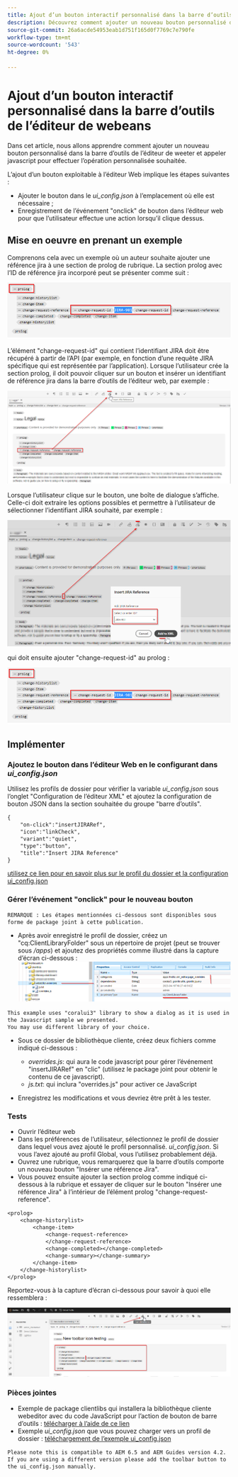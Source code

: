 ```yaml
---
title: Ajout d’un bouton interactif personnalisé dans la barre d’outils de l’éditeur de webeans
description: Découvrez comment ajouter un nouveau bouton personnalisé dans la barre d’outils de l’éditeur de weets et appeler javascript pour l’utiliser de manière personnalisée.
source-git-commit: 26a6acde54953eab1d751f165d0f7769c7e790fe
workflow-type: tm+mt
source-wordcount: '543'
ht-degree: 0%

---
```


# Ajout d’un bouton interactif personnalisé dans la barre d’outils de l’éditeur de webeans

Dans cet article, nous allons apprendre comment ajouter un nouveau bouton personnalisé dans la barre d’outils de l’éditeur de weeter et appeler javascript pour effectuer l’opération personnalisée souhaitée.

L’ajout d’un bouton exploitable à l’éditeur Web implique les étapes suivantes :
- Ajouter le bouton dans le *ui_config.json* à l’emplacement où elle est nécessaire ;
- Enregistrement de l’événement &quot;onclick&quot; de bouton dans l’éditeur web pour que l’utilisateur effectue une action lorsqu’il clique dessus.


## Mise en oeuvre en prenant un exemple

Comprenons cela avec un exemple où un auteur souhaite ajouter une référence jira à une section de prolog de rubrique. La section prolog avec l’ID de référence jira incorporé peut se présenter comme suit :

![Section de recherche avec référence d’ID JIRA](../../../assets/authoring/webeditor-add-customtoolbarbutton-prolog-sample.png)

L’élément &quot;change-request-id&quot; qui contient l’identifiant JIRA doit être récupéré à partir de l’API (par exemple, en fonction d’une requête JIRA spécifique qui est représentée par l’application). Lorsque l’utilisateur crée la section prolog, il doit pouvoir cliquer sur un bouton et insérer un identifiant de référence jira dans la barre d’outils de l’éditeur web, par exemple :

![Section Prolog - Ajout d’une référence JIRA](../../../assets/authoring/webeditor-add-customtoolbarbutton-prolog-insertjirareference.png)

Lorsque l’utilisateur clique sur le bouton, une boîte de dialogue s’affiche. Celle-ci doit extraire les options possibles et permettre à l’utilisateur de sélectionner l’identifiant JIRA souhaité, par exemple :

![Section de recherche Ajout de la boîte de dialogue JIRA ID](../../../assets/authoring/webeditor-add-customtoolbarbutton-prolog-insertjirareference-dialog.png)

qui doit ensuite ajouter &quot;change-request-id&quot; au prolog :

![Section de recherche avec référence d’ID JIRA](../../../assets/authoring/webeditor-add-customtoolbarbutton-prolog-sample.png)



## Implémenter


### Ajoutez le bouton dans l’éditeur Web en le configurant dans *ui_config.json*

Utilisez les profils de dossier pour vérifier la variable *ui_config.json* sous l’onglet &quot;Configuration de l’éditeur XML&quot; et ajoutez la configuration de bouton JSON dans la section souhaitée du groupe &quot;barre d’outils&quot;.

```
{
    "on-click":"insertJIRARef",
    "icon":"linkCheck",
    "variant":"quiet",
    "type":"button",
    "title":"Insert JIRA Reference"
}
```

[utilisez ce lien pour en savoir plus sur le profil du dossier et la configuration ui_config.json](https://experienceleague.adobe.com/docs/experience-manager-guides-learn/videos/advanced-user-guide/editor-configuration.html?lang=en)


### Gérer l’événement &quot;onclick&quot; pour le nouveau bouton

    REMARQUE : Les étapes mentionnées ci-dessous sont disponibles sous forme de package joint à cette publication.


- Après avoir enregistré le profil de dossier, créez un &quot;cq:ClientLibraryFolder&quot; sous un répertoire de projet (peut se trouver sous */apps*) et ajoutez des propriétés comme illustré dans la capture d’écran ci-dessous :
   ![Paramètres de bibliothèque cliente pour webeditor](../../../assets/authoring/webeditor-add-customtoolbarbutton-clientlibrarysettings.png)

```
This example uses "coralui3" library to show a dialog as it is used in the Javascript sample we presented.
You may use different library of your choice.
```

- Sous ce dossier de bibliothèque cliente, créez deux fichiers comme indiqué ci-dessous :
   - *overrides.js*: qui aura le code javascript pour gérer l’événement &quot;insertJIRARef&quot; en &quot;clic&quot; (utilisez le package joint pour obtenir le contenu de ce javascript).
   - *js.txt*: qui inclura &quot;overrides.js&quot; pour activer ce JavaScript

- Enregistrez les modifications et vous devriez être prêt à les tester.


### Tests

- Ouvrir l’éditeur web
- Dans les préférences de l’utilisateur, sélectionnez le profil de dossier dans lequel vous avez ajouté le profil personnalisé. *ui_config.json*. Si vous l’avez ajouté au profil Global, vous l’utilisez probablement déjà.
- Ouvrez une rubrique, vous remarquerez que la barre d’outils comporte un nouveau bouton &quot;Insérer une référence Jira&quot;.
- Vous pouvez ensuite ajouter la section prolog comme indiqué ci-dessous à la rubrique et essayer de cliquer sur le bouton &quot;Insérer une référence Jira&quot; à l’intérieur de l’élément prolog &quot;change-request-reference&quot;.

```
<prolog>
    <change-historylist>
        <change-item>
            <change-request-reference>
            </change-request-reference>
            <change-completed></change-completed>
            <change-summary></change-summary>
        </change-item>
    </change-historylist>
</prolog>
```

Reportez-vous à la capture d’écran ci-dessous pour savoir à quoi elle ressemblera :

![Bouton Tester le nouveau](../../../assets/authoring/webeditor-add-customtoolbarbutton-testing.png)


### Pièces jointes

- Exemple de package clientlibs qui installera la bibliothèque cliente webeditor avec du code JavaScript pour l’action de bouton de barre d’outils : [télécharger à l’aide de ce lien](../../../assets/authoring/webeditor-addbuttonontoolbar-insertjira-clientlib.zip)
- Exemple *ui_config.json* que vous pouvez charger vers un profil de dossier : [téléchargement de l’exemple ui_config.json](../../../assets/authoring/sample_ui_config_Guides4.2-InsertJiraReference.json)

```
Please note this is compatible to AEM 6.5 and AEM Guides version 4.2.
If you are using a different version please add the toolbar button to the ui_config.json manually.
```
